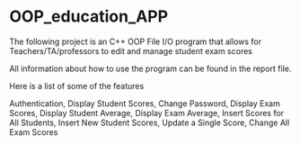 # OOP_education_APP
The following project is an C++ OOP File I/O program that allows for Teachers/TA/professors to edit and manage student exam scores

All information about how to use the program can be found in the report file.

Here is a list of some of the features


Authentication, 
Display Student Scores,
Change Password,
Display Exam Scores,
Display Student Average,
Display Exam Average,
Insert Scores for All Students,
Insert New Student Scores,
Update a Single Score,
Change All Exam Scores
